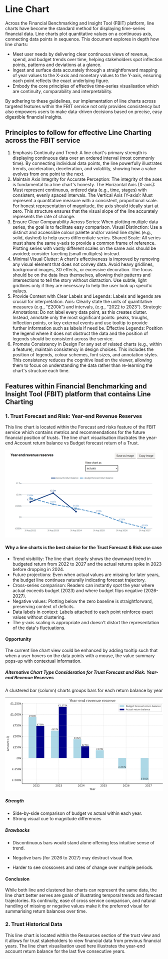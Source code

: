 # Line Chart

Across the Financial Benchmarking and Insight Tool (FBIT) platform, line charts have become the standard method for displaying time-series financial data. Line charts plot quantitative values on a continuous axis, connecting data points in sequence. This document explores in depth how line charts:

- Meet user needs by delivering clear continuous views of revenue, spend, and budget trends over time, helping stakeholders spot inflection points, patterns and deviations at a glance.
- Ingest and surface data accurately through a straightforward mapping of year values to the X-axis and monetary values to the Y-axis, ensuring each point reflects the exact underlying figure.
- Embody the core principles of effective time-series visualisation which are continuity, comparability and interpretability.

By adhering to these guidelines, our implementation of line charts across targeted features within the FBIT service not only provides consistency but also empowers users to make data-driven decisions based on precise, easy digestible financial insights.

## Principles to follow for effective Line Charting across the FBIT service

1. Emphasis Continuity and Trend: A line chart's primary strength is displaying continuous data over an ordered interval (most commonly time). By connecting individual data points, the line powerfully illustrates trends, acceleration, deceleration, and volatility, showing how a value evolves from one point to the next.
2. Maintain Axis Integrity for Accurate Perception: The integrity of the axes is fundamental to a line chart's honesty. The Horizontal Axis (X-axis): Must represent continuous, ordered data (e.g., time, stages) with consistent, evenly spaced intervals.
The Vertical Axis (Y-axis): Must represent a quantitative measure with a consistent, proportional scale. For honest representation of magnitude, the axis should ideally start at zero. This structure ensures that the visual slope of the line accurately represents the rate of change.
3. Ensure Clear Comparability Across Series: When plotting multiple data series, the goal is to facilitate easy comparison.
Visual Distinction: Use a distinct and accessible colour palette and/or varied line styles (e.g., solid, dashed) to help users differentiate series.
Shared Scale: All series must share the same y-axis to provide a common frame of reference. Plotting series with vastly different scales on the same axis should be avoided; consider faceting (small multiples) instead.
4. Minimal Visual Clutter: A chart's effectiveness is improved by removing any visual element that does not convey data. Avoid heavy gridlines, background images, 3D effects, or excessive decoration. The focus should be on the data lines themselves, allowing their patterns and intersections to tell the story without distraction. Use subtle, light gridlines only if they are necessary to help the user look up specific values.
5. Provide Context with Clear Labels and Legends: Labels and legends are crucial for interpretation.
Axis: Clearly state the units of quantitative measures (e.g., "£200k") and intervals, (e.g., "2022 to 2023").
Strategic Annotations: Do not label every data point, as this creates clutter. Instead, annotate only the most significant points: peaks, troughs, inflection points, or key external events and use tooltip to provide further information such as labels if need be.
Effective Legends: Position the legend where it does not obstruct the data and the position of legends should be consistent across the service.
6. Promote Consistency in Design
For any set of related charts (e.g., within a feature), maintain consistency in design choices. This includes the position of legends, colour schemes, font sizes, and annotation styles. This consistency reduces the cognitive load on the viewer, allowing them to focus on understanding the data rather than re-learning the chart's structure each time.

## Features within Financial Benchmarking and Insight Tool (FBIT) platform that contains Line Charting

### 1. Trust Forecast and Risk: Year-end Revenue Reserves

This line chart is located within the Forecast and risks feature of the FBIT service which contains metrics and recommendations for the future financial position of trusts. The line chart visualisation illustrates the year-end Account return balance vs Budget forecast return of a Trust.

![Acorn Multi Academy Trust](./images/trust-forecast-and-risks.png)

#### Why a line charts is the best choice for the Trust Forecast & Risk use case

- Trend visibility: The line chart clearly shows the downward trend in budgeted return from 2022 to 2027 and the actual returns spike in 2023 before dropping in 2024.
- Future projections: Even when actual values are missing for later years, the budget line continues naturally indicating forecast trajectory.
- Cross-series comparison: Readers can instantly spot the year where actual exceeds budget (2023) and where budget flips negative (2026-2027).
- Negative values: Plotting below the zero baseline is straightforward, preserving context of deficits.
- Data labels in context: Labels attached to each point reinforce exact values without clustering.
- The y-axis scaling is appropriate and doesn't distort the representation of the data's fluctuations.

#### Opportunity

The current line chart view could be enhanced by adding tooltip such that when a user hovers on the data points with a mouse, the value summary pops-up with contextual information. 

##### Alternative Chart Type Consideration for Trust Forecast and Risk: Year-end Revenue Reserves

A clustered bar (column) charts groups bars for each return balance by year

![Acorn Multi Academy Trust](./images/trust-forecast-and-risks-alternative-consideration.png)

##### Strength

- Side-by-side comparison of budget vs actual within each year.
- Strong visual cue to magnitude differences

##### Drawbacks

- Discontinuous bars would stand alone offering less intuitive sense of trend.

- Negative bars (for 2026 to 2027) may destruct visual flow.

- Harder to see crossovers and rates of change over multiple periods.

#### Conclusion

While both line and clustered bar charts can represent the same data, the line chart better serves are goals of illustrating temporal trends and forecast trajectories. Its continuity, ease of cross service comparison, and natural handling of missing or negative values make it the preferred visual for summarising return balances over time.

### 2. Trust Historical Data

This line chart is located within the Resources section of the trust view and it allows for trust stakeholders to view financial data from previous financial years. The line chart visualisation used here illustrates the year-end account return balance for the last five consecutive years.
